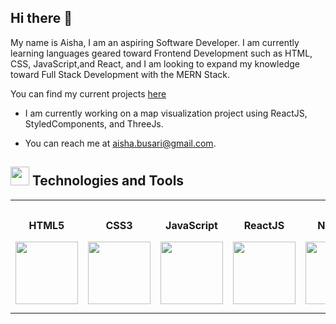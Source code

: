 ## Hi there 👋

My name is Aisha, I am an aspiring Software Developer. I am currently learning languages geared toward Frontend Development such as HTML, CSS, JavaScript,and React, and I am looking to expand my knowledge toward Full Stack Development with the MERN Stack. 

You can find my current projects [here](https://github.com/AishaBu?tab=repositories)
* I am currently working on a map visualization project 
using ReactJS, StyledComponents, and ThreeJs.

* You can reach me at aisha.busari@gmail.com.


 
 ## <img src="https://user-images.githubusercontent.com/69809494/209855504-549c87dc-b830-490e-a4db-7ea01b553a74.png" height="30"/> Technologies and Tools 
 
<table>
<tr>
  <th>
    <p align="center">HTML5</p>
    <img src="https://user-images.githubusercontent.com/69809494/209853521-53d883da-e97f-42c0-8e5b-89408d4847b3.png" height="100"/>
  </th>
<th>
  <p align="center">CSS3</p>
  <img src="https://user-images.githubusercontent.com/69809494/209853638-c3485b61-be79-42b4-802b-e7f15fdb1838.png" height="100"/>
  </th>
<th>
  <p align="center">JavaScript</p>
  <img src="https://user-images.githubusercontent.com/69809494/209853149-48a2db6a-f680-4a1c-b800-83a7cdb60bd5.png" height="100"/>
  </th>
  <th>
  <p align="center">ReactJS</p>
  <img src="https://user-images.githubusercontent.com/69809494/209854743-39aba535-f64a-4101-a468-4d10e8cdb9f8.png" height="100"/>
  </th>
   <th>
  <p align="center">NodeJS</p>
  <img src="https://user-images.githubusercontent.com/69809494/209856679-a403fa48-7ec3-419e-8898-31aac738d1a5.png" height="100"/>
  </th>
  <th>
  <p align="center">Styled-Components</p>
  <img src="https://user-images.githubusercontent.com/69809494/209861092-1aa6bdc5-9733-4bb1-8e3f-96d0e70ea7bc.png" height="100"/>
  </th>
  <th>
  <p align="center">Git</p>
  <img src="https://user-images.githubusercontent.com/69809494/209862073-c7c1d509-d349-46a1-b00c-a618be780cb3.png" height="100"/>
  </th>
</tr>
</table>







<!--
**AishaBu/AishaBu** is a ✨ _special_ ✨ repository because its `README.md` (this file) appears on your GitHub profile.

Here are some ideas to get you started:

- 🔭 I’m currently working on ...
- 🌱 I’m currently learning ...
- 👯 I’m looking to collaborate on ...
- 🤔 I’m looking for help with ...
- 💬 Ask me about ...
- 📫 How to reach me: ...
- 😄 Pronouns: ...
- ⚡ Fun fact: ...
-->
